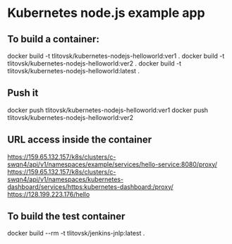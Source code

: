 # Kubernetes node.js example app

## To build a container:
docker build -t tlitovsk/kubernetes-nodejs-helloworld:ver1 .
docker build -t tlitovsk/kubernetes-nodejs-helloworld:ver2 .
docker build -t tlitovsk/kubernetes-nodejs-helloworld:latest .

## Push it
docker push tlitovsk/kubernetes-nodejs-helloworld:ver1
docker push tlitovsk/kubernetes-nodejs-helloworld:ver2

## URL access inside the container
https://159.65.132.157/k8s/clusters/c-swqn4/api/v1/namespaces/example/services/hello-service:8080/proxy/
https://159.65.132.157/k8s/clusters/c-swqn4/api/v1/namespaces/kubernetes-dashboard/services/https:kubernetes-dashboard:/proxy/
https://128.199.223.176/hello

## To build the test container
docker build --rm -t tlitovsk/jenkins-jnlp:latest .

